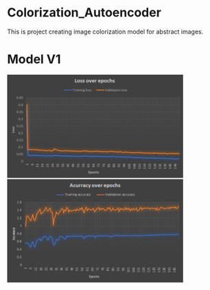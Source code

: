 # Colorization_Autoencoder
This is project creating image colorization model for abstract images.


# Model V1

<img src="images/v1-loss.png" width=410>  <img src="images/v1-accuracy.png" width=410>

